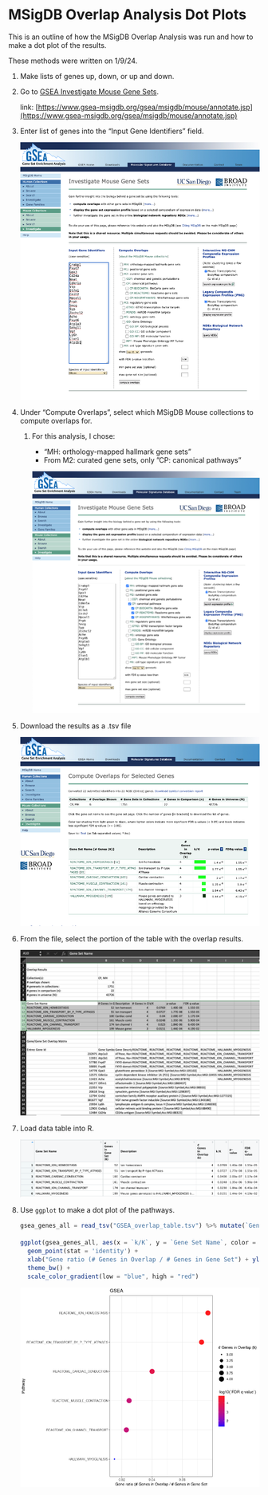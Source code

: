 # MSigDB Overlap Analysis Dot Plots

This is an outline of how the MSigDB Overlap Analysis was run and how to make a dot plot of the results.

These methods were written on 1/9/24.

1. Make lists of genes up, down, or up and down.
2. Go to [GSEA Investigate Mouse Gene Sets](https://www.gsea-msigdb.org/gsea/msigdb/mouse/annotate.jsp).
    
    link: [https://www.gsea-msigdb.org/gsea/msigdb/mouse/annotate.jsp](https://www.gsea-msigdb.org/gsea/msigdb/mouse/annotate.jsp)
    
3. Enter list of genes into the “Input Gene Identifiers” field.
    
    ![Screenshot 2024-01-09 at 10.44.25 AM.png](README_imgs/Screenshot_2024-01-09_at_10.44.25_AM.png)
    
4. Under “Compute Overlaps”, select which MSigDB Mouse collections to compute overlaps for.
    1. For this analysis, I chose:
        - “MH: orthology-mapped hallmark gene sets”
        - From M2: curated gene sets, only ”CP: canonical pathways”
        
        ![Screenshot 2024-01-09 at 10.43.57 AM.png](README_imgs/Screenshot_2024-01-09_at_10.43.57_AM.png)
        
5. Download the results as a .tsv file
    
    ![Screenshot 2024-01-09 at 10.41.44 AM.png](README_imgs/Screenshot_2024-01-09_at_10.41.44_AM.png)
    
6. From the file, select the portion of the table with the overlap results.
    
    ![Screenshot 2024-01-09 at 10.42.12 AM.png](README_imgs/Screenshot_2024-01-09_at_10.42.12_AM.png)
    
7. Load data table into R.
    
    ![Screenshot 2024-01-09 at 10.42.52 AM.png](README_imgs/Screenshot_2024-01-09_at_10.42.52_AM.png)
    

1. Use `ggplot` to make a dot plot of the pathways.
    
    ```jsx
    gsea_genes_all = read_tsv("GSEA_overlap_table.tsv") %>% mutate(`Gene Set Name` = fct_reorder(`Gene Set Name`, `k/K`))
    
    ggplot(gsea_genes_all, aes(x = `k/K`, y = `Gene Set Name`, color = -log10(`FDR q-value`), size = `# Genes in Overlap (k)`)) +
      geom_point(stat = 'identity') + 
      xlab("Gene ratio (# Genes in Overlap / # Genes in Gene Set") + ylab("Pathway") + ggtitle("MSigDB Overlap Analysis") + 
      theme_bw() +
      scale_color_gradient(low = "blue", high = "red")
    ```
    
    ![Screenshot 2024-01-09 at 10.43.40 AM.png](README_imgs/Screenshot_2024-01-09_at_10.43.40_AM.png)
